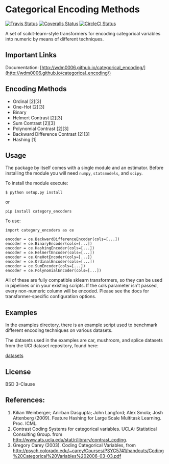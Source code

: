 Categorical Encoding Methods
============================

[![Travis Status](https://travis-ci.org/wdm0006/categorical_encoding.svg?branch=master)](https://travis-ci.org/wdm0006/categorical_encoding)
[![Coveralls Status](https://coveralls.io/repos/wdm0006/categorical_encoding/badge.svg?branch=master&service=github)](https://coveralls.io/r/wdm0006/categorical_encoding)
[![CircleCI Status](https://circleci.com/gh/wdm0006/categorical_encoding.svg?style=shield&circle-token=:circle-token)](https://circleci.com/gh/wdm0006/categorical_encoding/tree/master)

A set of scikit-learn-style transformers for encoding categorical 
variables into numeric by means of different techniques.

Important Links
---------------

Documentation: [http://wdm0006.github.io/categorical_encoding/](http://wdm0006.github.io/categorical_encoding/)

Encoding Methods
----------------

 * Ordinal [2][3]
 * One-Hot [2][3]
 * Binary
 * Helmert Contrast [2][3]
 * Sum Contrast [2][3]
 * Polynomial Contrast [2][3]
 * Backward Difference Contrast [2][3]
 * Hashing [1]

Usage
-----

The package by itself comes with a single module and an estimator. Before
installing the module you will need `numpy`, `statsmodels`, and `scipy`.

To install the module execute:

```shell
$ python setup.py install
```

or 

```
pip install category_encoders
```
    
To use:

    import category_encoders as ce
    
    encoder = ce.BackwardDifferenceEncoder(cols=[...])
    encoder = ce.BinaryEncoder(cols=[...])
    encoder = ce.HashingEncoder(cols=[...])
    encoder = ce.HelmertEncoder(cols=[...])
    encoder = ce.OneHotEncoder(cols=[...])
    encoder = ce.OrdinalEncoder(cols=[...])
    encoder = ce.SumEncoder(cols=[...])
    encoder = ce.PolynomialEncoder(cols=[...])

All of these are fully compatible sklearn transformers, so they can be used in pipelines or in your existing scripts. If 
the cols parameter isn't passed, every non-numeric column will be encoded. Please see the 
docs for transformer-specific configuration options.

Examples
--------

In the examples directory, there is an example script used to benchmark
different encoding techniques on various datasets.

The datasets used in the examples are car, mushroom, and splice datasets 
from the UCI dataset repository, found here:

[datasets](https://archive.ics.uci.edu/ml/datasets)

License
-------

BSD 3-Clause

References:
-----------

 1. Kilian Weinberger; Anirban Dasgupta; John Langford; Alex Smola; Josh Attenberg (2009). Feature Hashing for Large Scale Multitask Learning. Proc. ICML.
 2. Contrast Coding Systems for categorical variables.  UCLA: Statistical Consulting Group. from http://www.ats.ucla.edu/stat/r/library/contrast_coding.
 3. Gregory Carey (2003). Coding Categorical Variables, from http://psych.colorado.edu/~carey/Courses/PSYC5741/handouts/Coding%20Categorical%20Variables%202006-03-03.pdf
 